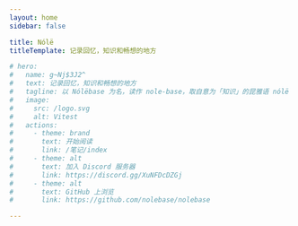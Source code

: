 ```yaml
---
layout: home
sidebar: false

title: Nólë
titleTemplate: 记录回忆，知识和畅想的地方

# hero:
#   name: g~Nj$3J2^
#   text: 记录回忆，知识和畅想的地方
#   tagline: 以 Nólëbase 为名，读作 nole-base，取自意为「知识」的昆雅语 nólë 和意为「基础」的英文 base，即「知识库」
#   image:
#     src: /logo.svg
#     alt: Vitest
#   actions:
#     - theme: brand
#       text: 开始阅读
#       link: /笔记/index
#     - theme: alt
#       text: 加入 Discord 服务器
#       link: https://discord.gg/XuNFDcDZGj
#     - theme: alt
#       text: GitHub 上浏览
#       link: https://github.com/nolebase/nolebase

---
```


<HomePage />
